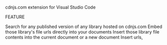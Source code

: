 cdnjs.com extension for Visual Studio Code

FEATURE

Search for any published version of any library hosted on cdnjs.com
Embed those library's file urls directly into your documents
Insert those library file contents into the current document or a new document
Insert urls, <script> and <link> tags into your HTML for JS and CSS files
Copy urls, <script> and <link> tags to your system clipboard
Open any file url in your browser
Choose from a list of your most recently used libraries
Includes Subresource Integrity and Crossorigin attributes in <script> and <link> tags
